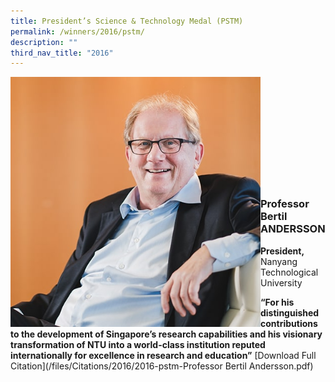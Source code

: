```yaml
---
title: President’s Science & Technology Medal (PSTM)
permalink: /winners/2016/pstm/
description: ""
third_nav_title: "2016"
---
```

<img src="/images/Winners/2016/pstm-prof-bertil-andersson.jpg" alt="Professor Bertil ANDERSSON" style="width:400px" align="left"/><br/><br/><br/><br/><br/><br/><br/><br/><br/><br/>
### **Professor Bertil ANDERSSON**
<b>President,</b> Nanyang Technological University

<b>“For his distinguished contributions to the development of Singapore’s research capabilities and his visionary transformation of NTU into a world-class institution reputed internationally for excellence in research and education”</b>
[Download Full Citation](/files/Citations/2016/2016-pstm-Professor Bertil Andersson.pdf)
<br><br><br>